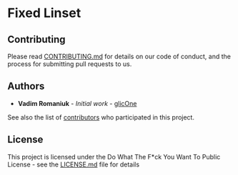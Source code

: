 # Fixed Linset

## Contributing

Please read [CONTRIBUTING.md](CONTRIBUTING.md) for details on our code of conduct, and the process for submitting pull requests to us.

## Authors

* **Vadim Romaniuk** - *Initial work* - [glicOne](https://github.com/RomaniukVadim)

See also the list of [contributors](https://github.com/RomaniukVadim/dlinsetfix/contributors) who participated in this project.

## License

This project is licensed under the Do What The F*ck You Want To Public License - see the [LICENSE.md](LICENSE.md) file for details

